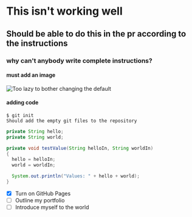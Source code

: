 # This isn't working well
## Should be able to do this in the pr according to the instructions
### why can't anybody write complete instructions?

#### must add an image
![Too lazy to bother changing the default](https://octodex.github.com/images/yaktocat.png)

#### adding code
````
$ git init
Should add the empty git files to the repository
````

```` java
private String hello;
private String world;

private void testValue(String helloIn, String worldIn)
{
  hello = helloIn;
  world = worldIn;

  System.out.println("Values: " + hello + world);
}
````

- [x] Turn on GitHub Pages
- [ ] Outline my portfolio
- [ ] Introduce myself to the world
